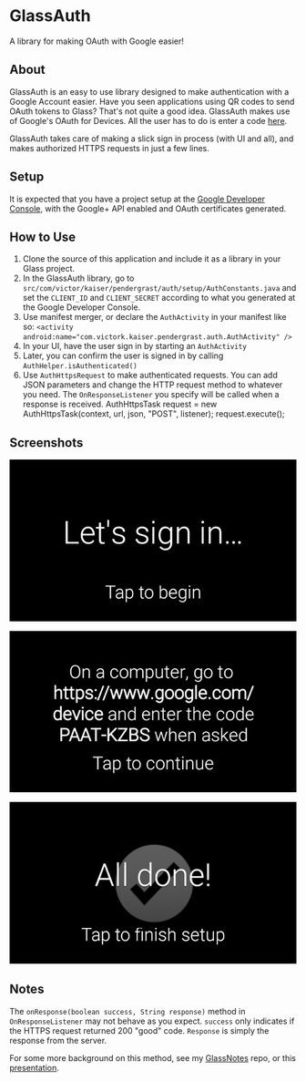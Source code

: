 GlassAuth
=========

A library for making OAuth with Google easier!

## About ##

GlassAuth is an easy to use library designed to make authentication with a Google Account easier. Have you seen applications using QR codes to send OAuth tokens to Glass? That's not quite a good idea. GlassAuth makes use of Google's OAuth for Devices. All the user has to do is enter a code [here](http://www.google.com/device).

GlassAuth takes care of making a slick sign in process (with UI and all), and makes authorized HTTPS requests in just a few lines.

## Setup ##
It is expected that you have a project setup at the [Google Developer Console](https://console.developers.google.com/), with the Google+ API enabled and OAuth certificates generated. 

## How to Use ##
1. Clone the source of this application and include it as a library in your Glass project. 
2. In the GlassAuth library, go to `src/com/victor/kaiser/pendergrast/auth/setup/AuthConstants.java` and set the `CLIENT_ID` and `CLIENT_SECRET` according to what you generated at the Google Developer Console.
3. Use manifest merger, or declare the `AuthActivity` in your manifest like so: `<activity android:name="com.victork.kaiser.pendergrast.auth.AuthActivity" />`
4. In your UI, have the user sign in by starting an `AuthActivity`
5. Later, you can confirm the user is signed in by calling `AuthHelper.isAuthenticated()`
6. Use `AuthHttpsRequest` to  make authenticated requests. You can add JSON parameters and change the HTTP request method to whatever you need. The `OnResponseListener` you specify will be called when a response is received.
                AuthHttpsTask request = new AuthHttpsTask(context, url, json, "POST", listener);
                request.execute();

## Screenshots ##

![Tap to Continue Screen](/screenshots/screen0.png)

![Enter Code Screen](/screenshots/screen1.png)

![Finished Screen](/screenshots/screen2.png)

## Notes ##
The `onResponse(boolean success, String response)` method in `OnResponseListener` may not behave as you expect. `success` only indicates if the HTTPS request returned 200 "good" code. `Response` is simply the response from the server.

For some more background on this method, see my [GlassNotes](https://github.com/victorkp/GlassWebNotes) repo, or this [presentation](https://docs.google.com/presentation/d/1aAJKwQVzJbMrJSfc9p3B_puEb9k1GvsrBcZIUaRDjAY/edit?usp=sharing).
